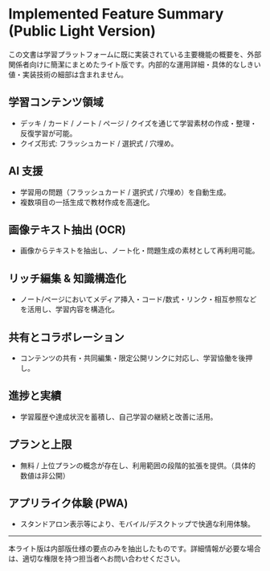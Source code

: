 # Implemented Feature Summary (Public Light Version)

この文書は学習プラットフォームに既に実装されている主要機能の概要を、外部関係者向けに簡潔にまとめたライト版です。内部的な運用詳細・具体的なしきい値・実装技術の細部は含まれません。

## 学習コンテンツ領域
- デッキ / カード / ノート / ページ / クイズを通じて学習素材の作成・整理・反復学習が可能。
- クイズ形式: フラッシュカード / 選択式 / 穴埋め。

## AI 支援
- 学習用の問題（フラッシュカード / 選択式 / 穴埋め）を自動生成。
- 複数項目の一括生成で教材作成を高速化。

## 画像テキスト抽出 (OCR)
- 画像からテキストを抽出し、ノート化・問題生成の素材として再利用可能。

## リッチ編集 & 知識構造化
- ノート/ページにおいてメディア挿入・コード/数式・リンク・相互参照などを活用し、学習内容を構造化。

## 共有とコラボレーション
- コンテンツの共有・共同編集・限定公開リンクに対応し、学習協働を後押し。

## 進捗と実績
- 学習履歴や達成状況を蓄積し、自己学習の継続と改善に活用。

## プランと上限
- 無料 / 上位プランの概念が存在し、利用範囲の段階的拡張を提供。（具体的数値は非公開）

## アプリライク体験 (PWA)
- スタンドアロン表示等により、モバイル/デスクトップで快適な利用体験。

---
本ライト版は内部版仕様の要点のみを抽出したものです。詳細情報が必要な場合は、適切な権限を持つ担当者へお問い合わせください。
